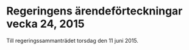 # Regeringens ärendeförteckningar vecka 24, 2015

Till regeringssammanträdet torsdag den 11 juni 2015.
